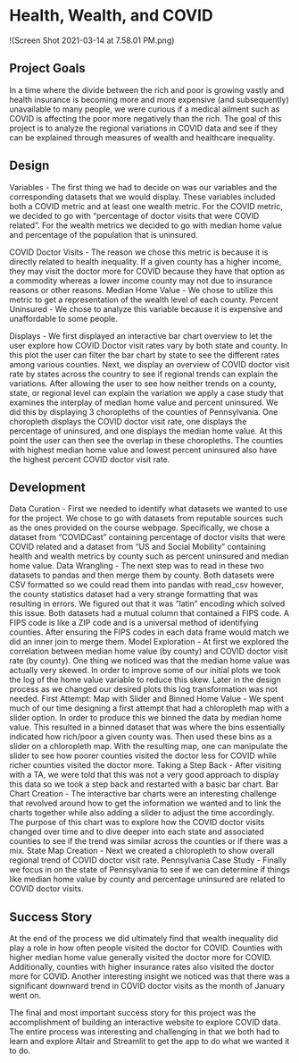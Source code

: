 # Health, Wealth, and COVID

!(Screen Shot 2021-03-14 at 7.58.01 PM.png)

## Project Goals

In a time where the divide between the rich and poor is growing vastly and health insurance is becoming more and more expensive (and subsequently) unavailable to many people, we were curious if a medical ailment such as COVID is affecting the poor more negatively than the rich. The goal of this project is to analyze the regional variations in COVID data and see if they can be explained through measures of wealth and healthcare inequality. 

## Design

Variables - The first thing we had to decide on was our variables and the corresponding datasets that we would display. These variables included both a COVID metric and at least one wealth metric. For the COVID metric, we decided to go with “percentage of doctor visits that were COVID related”. For the wealth metrics we decided to go with median home value and percentage of the population that is uninsured.

COVID Doctor Visits - The reason we chose this metric is because it is directly related to health  inequality. If a given county has a higher income, they may visit the doctor more for COVID because they have that option as a commodity whereas a lower income county may not due to insurance reasons or other reasons. 
Median Home Value - We chose to utilize this metric to get a representation of the wealth level of each county.
Percent Uninsured - We chose to analyze this variable because it is expensive and unaffordable to some people.

Displays - We first displayed an interactive bar chart overview to let the user explore how COVID Doctor visit rates vary by both state and county. In this plot the user can filter the bar chart by state to see the different rates among various counties. Next, we display an overview of COVID doctor visit rate by states across the country to see if regional trends can explain the variations. After allowing the user to see how neither trends on a county, state, or regional level can explain the variation we apply a case study that examines the interplay of median home value and percent uninsured. We did this by displaying 3 choropleths of the counties of Pennsylvania. One choropleth displays the COVID doctor visit rate, one displays the percentage of uninsured, and one displays the median home value. At this point the user can then see the overlap in these choropleths. The counties with highest median home value and lowest percent uninsured also have the highest percent COVID doctor visit rate. 


## Development

Data Curation - First we needed to identify what datasets we wanted to use for the project. We chose to go with datasets from reputable sources such as the ones provided on the course webpage. Specifically, we chose a dataset from “COVIDCast” containing percentage of doctor visits that were COVID related and a dataset from “US and Social Mobility” containing health and wealth metrics by county such as percent uninsured and median home value. 
Data Wrangling - The next step was to read in these two datasets to pandas and then merge them by county. Both datasets were CSV formatted so we could read them into pandas with read_csv however, the county statistics dataset had a very strange formatting that was resulting in errors. We figured out that it was “latin” encoding which solved this issue. Both datasets had a mutual column that contained a FIPS code. A FIPS code is like a ZIP code and is a universal method of identifying counties. After ensuring the FIPS codes in each data frame would match we did an inner join to merge them. 
Model Exploration - At first we explored the correlation between median home value (by county) and COVID doctor visit rate (by county). One thing we noticed was that the median home value was actually very skewed. In order to improve some of our initial plots we took the log of the home value variable to reduce this skew. Later in the design process as we changed our desired plots this log transformation was not needed.
First Attempt: Map with Slider and Binned Home Value - We spent much of our time designing a first attempt that had a chloropleth map with a slider option. In order to produce this we binned the data by median home value. This resulted in a binned dataset that was where the bins essentially indicated how rich/poor a given county was. Then used these bins as a slider on a chloropleth map. With the resulting map, one can manipulate the slider to see how poorer counties visited the doctor less for COVID while richer counties visited the doctor more. 
Taking a Step Back - After visiting with a TA, we were told that this was not a very good approach to display this data so we took a step back and restarted with a basic bar chart.
Bar Chart Creation - The interactive bar charts were an interesting challenge that revolved around how to get the information we wanted and to link the charts together while also adding a slider to adjust the time accordingly.  The purpose of this chart was to explore how the COVID doctor visits changed over time and to dive deeper into each state and associated counties to see if the trend was similar across the counties or if there was a mix.
State Map Creation - Next we created a chloropleth to show overall regional trend of COVID doctor visit rate.
 Pennsylvania Case Study - Finally we focus in on the state of Pennsylvania to see if we can determine if things like median home value by county and percentage uninsured are related to COVID doctor visits. 

## Success Story

At the end of the process we did ultimately find that wealth inequality did play a role in how often people visited the doctor for COVID. Counties with higher median home value generally visited the doctor more for COVID. Additionally, counties with higher insurance rates also visited the doctor more for COVID.  Another interesting insight we noticed was that there was a significant downward trend in COVID doctor visits as the month of January went on.  

The final and most important success story for this project was the accomplishment of building an interactive website to explore COVID data.  The entire process was interesting and challenging in that we both had to learn and explore Altair and Streamlit to get the app to do what we wanted it to do.
